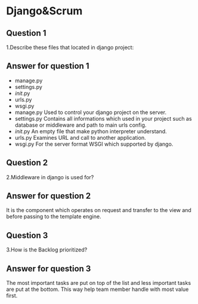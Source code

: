 # Django&Scrum

## Question 1
1.Describe these files that located in django project:
## Answer for question 1
- manage.py
- settings.py
- _init_.py
- urls.py
- wsgi.py
- manage.py
Used to control your django project on the server.
- settings.py
Contains all informations which used in your project such as database or middleware and path to main urls config.
- _init_.py
An empty file that make python interpreter understand.
- urls.py
Examines URL and call to another application.
- wsgi.py
For the server format WSGI which  supported by django.

## Question 2
2.Middleware in django is used for?
## Answer for question 2
It is the component which operates on request and transfer to the view and before passing to the template engine.

## Question 3
3.How is the Backlog prioritized?
## Answer for question 3
The most important tasks are put on top of the list and  less important tasks are put at the bottom. This way help team member handle with most value first.
